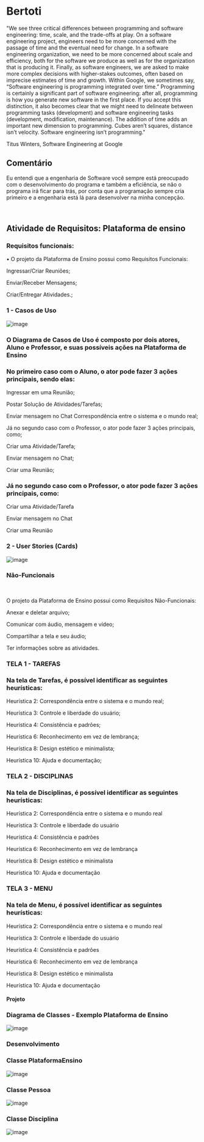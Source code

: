 # Bertoti

<p> "We see three critical differences between programming and software engineering: time, scale, and the trade-offs at play. On a software engineering project, engineers need to be more concerned with the passage of time and the eventual need for change. In a software engineering organization, we need to be more concerned about scale and efficiency, both for the software we produce as well as for the organization that is producing it. Finally, as software engineers, we are asked to make more complex decisions with higher-stakes outcomes, often based on imprecise estimates of time and growth. Within Google, we sometimes say, “Software engineering is programming integrated over time.” Programming is certainly a significant part of software engineering: after all, programming is how you generate new software in the first place. If you accept this distinction, it also becomes clear that we might need to delineate between programming tasks (development) and software engineering tasks (development, modification, maintenance). The addition of time adds an important new dimension to programming. Cubes aren’t squares, distance isn’t velocity. Software engineering isn’t programming." 


Titus Winters, Software Engineering at Google </p>

<h2> Comentário </h2>

<p> Eu entendi que a engenharia de Software você sempre está preocupado com o desenvolvimento do programa e também a eficiência, se não o programa irá ficar para trás, por conta que a programação sempre cria primeiro e a engenharia está lá para desenvolver na minha concepção.</p>

<br>

<h2> Atividade de Requisitos: Plataforma de ensino </h2>

<h3> Requisitos funcionais: </h3>

<p> • O projeto da Plataforma de Ensino possui como Requisitos Funcionais:<br/> </p>
<p> Ingressar/Criar Reuniões;<br/> </p>
<p> Enviar/Receber Mensagens;<br/> </p>
<p> Criar/Entregar Atividades.;<br/> </p>
    
<h3> 1 - Casos de Uso </h3>

![image](https://user-images.githubusercontent.com/102488914/203879148-48bfc6fd-95af-44d1-b7cf-fa1f4e441b8e.png)
    
<h3> O Diagrama de Casos de Uso é composto por dois atores, Aluno e Professor, e suas possíveis ações na Plataforma de Ensino </h3>

<h3> No primeiro caso com o Aluno, o ator pode fazer 3 ações principais, sendo elas: </h3>

<p> Ingressar em uma Reunião; <br/> </p>
<p> Postar Solução de Atividades/Tarefas; <br/> </p>
<p> Enviar mensagem no Chat Correspondência entre o sistema e o mundo real; <br/> </p>
<p> Já no segundo caso com o Professor, o ator pode fazer 3 ações principais, como; <br/> </p>
<p> Criar uma Atividade/Tarefa; <br/> </p>
<p> Enviar mensagem no Chat; <br/> </p>
<p> Criar uma Reunião; <br/> </p>
    
<h3> Já no segundo caso com o Professor, o ator pode fazer 3 ações principais, como: </h3>

<p> Criar uma Atividade/Tarefa <br/> </p>
<p> Enviar mensagem no Chat <br/> </p>
<p> Criar uma Reunião <br/> </p>

<h3> 2 - User Stories (Cards) </h3>

![image](https://user-images.githubusercontent.com/102488914/203879825-6e565c36-b6a3-46a1-b9f5-3c8639220bc3.png)

<h3> Não-Funcionais </h3>

<br>

<p> O projeto da Plataforma de Ensino possui como Requisitos Não-Funcionais: <br/> </p>
<p> Anexar e deletar arquivo; <br/> </p>
<p> Comunicar com áudio, mensagem e vídeo; <br/> </p>
<p> Compartilhar a tela e seu áudio; <br/> </p>
<p> Ter informações sobre as atividades. <br/> </p>

<h3> TELA 1 - TAREFAS </h3>

<h3> Na tela de Tarefas, é possível identificar as seguintes heurísticas: </h3>

<p> Heurística 2: Correspondência entre o sistema e o mundo real; <br/> </p>
<p> Heurística 3: Controle e liberdade do usuário; <br/> </p>
<p> Heurística 4: Consistência e padrões; <br/> </p>
<p> Heurística 6: Reconhecimento em vez de lembrança; <br/> </p>
<p> Heurística 8: Design estético e minimalista; <br/> </p>
<p> Heurística 10: Ajuda e documentação; <br/> </p>

<h3> TELA 2 - DISCIPLINAS </h3>

<h3> Na tela de Disciplinas, é possível identificar as seguintes heurísticas: </h3>

<p> Heurística 2: Correspondência entre o sistema e o mundo real <br/> </p>
<p> Heurística 3: Controle e liberdade do usuário <br/> </p>
<p> Heurística 4: Consistência e padrões <br/> </p>
<p> Heurística 6: Reconhecimento em vez de lembrança <br/> </p>
<p> Heurística 8: Design estético e minimalista <br/> </p>
<p> Heurística 10: Ajuda e documentação <br/> </p>

<h3> TELA 3 - MENU </h3>

<h3> Na tela de Menu, é possível identificar as seguintes heurísticas: </h3>

<p> Heurística 2: Correspondência entre o sistema e o mundo real <br/> </p>
<p> Heurística 3: Controle e liberdade do usuário <br/> </p>
<p> Heurística 4: Consistência e padrões <br/> </p>
<p> Heurística 6: Reconhecimento em vez de lembrança <br/> </p>
<p> Heurística 8: Design estético e minimalista <br/> </p>
<p> Heurística 10: Ajuda e documentação <br/> </p>

<h4> Projeto </h4>

<h3> Diagrama de Classes - Exemplo Plataforma de Ensino </h3>

![image](https://user-images.githubusercontent.com/102488914/203880523-ccb0be69-0c96-458d-b925-49910b3cc2c6.png)

<h3> Desenvolvimento </h3>

<h3> Classe PlataformaEnsino </h3>

![image](https://user-images.githubusercontent.com/102488914/203880629-b436e3fb-6959-420b-a602-895fb671e244.png)

<h3> Classe Pessoa </h3>

![image](https://user-images.githubusercontent.com/102488914/203880695-47324912-70d8-4d89-ae8d-15b6506300aa.png)

<h3> Classe Disciplina </h3>

![image](https://user-images.githubusercontent.com/102488914/203880779-65ea35ca-5e14-411f-b84b-66bac0fdddb1.png)
